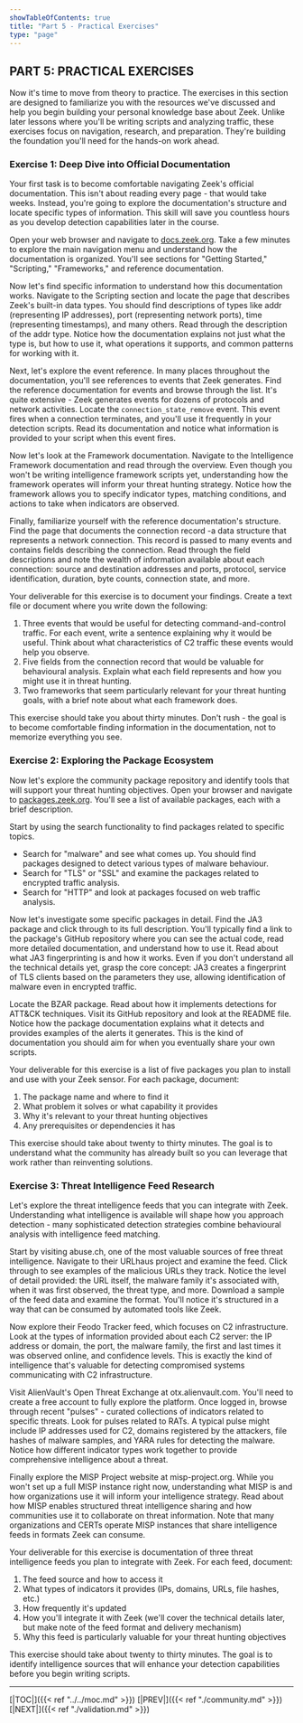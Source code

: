 ```yaml
---
showTableOfContents: true
title: "Part 5 - Practical Exercises"
type: "page"
---
```

## **PART 5: PRACTICAL EXERCISES**

Now it's time to move from theory to practice. The exercises in this section are designed to familiarize you with the resources we've discussed and help you begin building your personal knowledge base about Zeek. Unlike later lessons where you'll be writing scripts and analyzing traffic, these exercises focus on navigation, research, and preparation. They're building the foundation you'll need for the hands-on work ahead.

### **Exercise 1: Deep Dive into Official Documentation**

Your first task is to become comfortable navigating Zeek's official documentation. This isn't about reading every page - that would take weeks. Instead, you're going to explore the documentation's structure and locate specific types of information. This skill will save you countless hours as you develop detection capabilities later in the course.

Open your web browser and navigate to [docs.zeek.org](https://docs.zeek.org). Take a few minutes to explore the main navigation menu and understand how the documentation is organized. You'll see sections for "Getting Started," "Scripting," "Frameworks," and reference documentation.


Now let's find specific information to understand how this documentation works. Navigate to the Scripting section and locate the page that describes Zeek's built-in data types. You should find descriptions of types like addr (representing IP addresses), port (representing network ports), time (representing timestamps), and many others. Read through the description of the addr type. Notice how the documentation explains not just what the type is, but how to use it, what operations it supports, and common patterns for working with it.

Next, let's explore the event reference. In many places throughout the documentation, you'll see references to events that Zeek generates. Find the reference documentation for events and browse through the list. It's quite extensive - Zeek generates events for dozens of protocols and network activities. Locate the `connection_state_remove` event. This event fires when a connection terminates, and you'll use it frequently in your detection scripts. Read its documentation and notice what information is provided to your script when this event fires.



Now let's look at the Framework documentation. Navigate to the Intelligence Framework documentation and read through the overview. Even though you won't be writing intelligence framework scripts yet, understanding how the framework operates will inform your threat hunting strategy. Notice how the framework allows you to specify indicator types, matching conditions, and actions to take when indicators are observed.

Finally, familiarize yourself with the reference documentation's structure. Find the page that documents the connection record -a data structure that represents a network connection. This record is passed to many events and contains fields describing the connection. Read through the field descriptions and note the wealth of information available about each connection: source and destination addresses and ports, protocol, service identification, duration, byte counts, connection state, and more.

Your deliverable for this exercise is to document your findings. Create a text file or document where you write down the following:

1. Three events that would be useful for detecting command-and-control traffic. For each event, write a sentence explaining why it would be useful. Think about what characteristics of C2 traffic these events would help you observe.
2. Five fields from the connection record that would be valuable for behavioural analysis. Explain what each field represents and how you might use it in threat hunting.
3. Two frameworks that seem particularly relevant for your threat hunting goals, with a brief note about what each framework does.

This exercise should take you about thirty minutes. Don't rush - the goal is to become comfortable finding information in the documentation, not to memorize everything you see.

### **Exercise 2: Exploring the Package Ecosystem**

Now let's explore the community package repository and identify tools that will support your threat hunting objectives. Open your browser and navigate to [packages.zeek.org](https://packages.zeek.org). You'll see a list of available packages, each with a brief description.



Start by using the search functionality to find packages related to specific topics.
- Search for "malware" and see what comes up. You should find packages designed to detect various types of malware behaviour.
- Search for "TLS" or "SSL" and examine the packages related to encrypted traffic analysis.
- Search for "HTTP" and look at packages focused on web traffic analysis.

Now let's investigate some specific packages in detail. Find the JA3 package and click through to its full description. You'll typically find a link to the package's GitHub repository where you can see the actual code, read more detailed documentation, and understand how to use it. Read about what JA3 fingerprinting is and how it works. Even if you don't understand all the technical details yet, grasp the core concept: JA3 creates a fingerprint of TLS clients based on the parameters they use, allowing identification of malware even in encrypted traffic.

Locate the BZAR package. Read about how it implements detections for ATT&CK techniques. Visit its GitHub repository and look at the README file. Notice how the package documentation explains what it detects and provides examples of the alerts it generates. This is the kind of documentation you should aim for when you eventually share your own scripts.


Your deliverable for this exercise is a list of five packages you plan to install and use with your Zeek sensor. For each package, document:

1. The package name and where to find it
2. What problem it solves or what capability it provides
3. Why it's relevant to your threat hunting objectives
4. Any prerequisites or dependencies it has

This exercise should take about twenty to thirty minutes. The goal is to understand what the community has already built so you can leverage that work rather than reinventing solutions.




### **Exercise 3: Threat Intelligence Feed Research**

Let's explore the threat intelligence feeds that you can integrate with Zeek. Understanding what intelligence is available will shape how you approach detection - many sophisticated detection strategies combine behavioural analysis with intelligence feed matching.

Start by visiting abuse.ch, one of the most valuable sources of free threat intelligence. Navigate to their URLhaus project and examine the feed. Click through to see examples of the malicious URLs they track. Notice the level of detail provided: the URL itself, the malware family it's associated with, when it was first observed, the threat type, and more. Download a sample of the feed data and examine the format. You'll notice it's structured in a way that can be consumed by automated tools like Zeek.

Now explore their Feodo Tracker feed, which focuses on C2 infrastructure. Look at the types of information provided about each C2 server: the IP address or domain, the port, the malware family, the first and last times it was observed online, and confidence levels. This is exactly the kind of intelligence that's valuable for detecting compromised systems communicating with C2 infrastructure.

Visit AlienVault's Open Threat Exchange at otx.alienvault.com. You'll need to create a free account to fully explore the platform. Once logged in, browse through recent "pulses" - curated collections of indicators related to specific threats. Look for pulses related to RATs. A typical pulse might include IP addresses used for C2, domains registered by the attackers, file hashes of malware samples, and YARA rules for detecting the malware. Notice how different indicator types work together to provide comprehensive intelligence about a threat.

Finally explore the MISP Project website at misp-project.org. While you won't set up a full MISP instance right now, understanding what MISP is and how organizations use it will inform your intelligence strategy. Read about how MISP enables structured threat intelligence sharing and how communities use it to collaborate on threat information. Note that many organizations and CERTs operate MISP instances that share intelligence feeds in formats Zeek can consume.

Your deliverable for this exercise is documentation of three threat intelligence feeds you plan to integrate with Zeek. For each feed, document:

1. The feed source and how to access it
2. What types of indicators it provides (IPs, domains, URLs, file hashes, etc.)
3. How frequently it's updated
4. How you'll integrate it with Zeek (we'll cover the technical details later, but make note of the feed format and delivery mechanism)
5. Why this feed is particularly valuable for your threat hunting objectives

This exercise should take about twenty to thirty minutes. The goal is to identify intelligence sources that will enhance your detection capabilities before you begin writing scripts.



---
[|TOC|]({{< ref "../../moc.md" >}})
[|PREV|]({{< ref "./community.md" >}})
[|NEXT|]({{< ref "./validation.md" >}})

